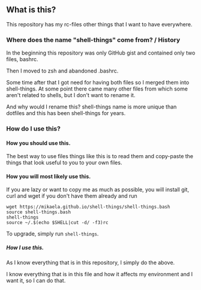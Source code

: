 ## What is this?

This repository has my rc-files other things that I want to have everywhere.
### Where does the name "shell-things" come from? / History

In the beginning this repository was only GitHub gist and contained only 
two files, bashrc. 

Then I moved to zsh and abandoned .bashrc. 

Some time after that I got need for having both files so I merged them 
into shell-things. At some point there came many other files from which 
some aren't related to shells, but I don't want to rename it.

And why would I rename this? shell-things name is more unique than dotfiles 
and this has been shell-things for years.

### How do I use this?


#### How you should use this.

The best way to use files things like this is to read them and copy-paste 
the things that look useful to you to your own files.

#### How you will most likely use this.

If you are lazy or want to copy me as much as possible, you will install 
git, curl and wget if you don't have them already and run

```
wget https://mikaela.github.io/shell-things/shell-things.bash
source shell-things.bash
shell-things
source ~/.$(echo $SHELL|cut -d/ -f3)rc
```

To upgrade, simply run `shell-things`.

##### How I use this.

As I know everything that is in this repository, I simply do the above.

I know everything that is in this file and how it affects my environment 
and I want it, so I can do that.
